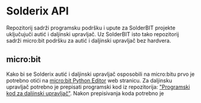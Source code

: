 # Solderix API

Repozitorij sadrži programsku podršku i upute za SolderBIT projekte uključujuči autić i daljinski upravljač. Uz SolderBIT isto tako repozitorij sadrži micro:bit podršku za autić i daljinski upravljač bez hardvera.

## micro:bit

Kako bi se Solderix autić i daljinski upravljač osposobili na micro:bitu prvo je potrebno otići na [micro:bit Python Editor](https://python.microbit.org/v/3) web stranicu.
Za daljinsku upravljač potrebno je prepisati programski kod iz repozitorija: ["Programski kod za daljinski upravljač"](microbit/controller/main.py). Nakon prepisivanja koda potrebno je 

